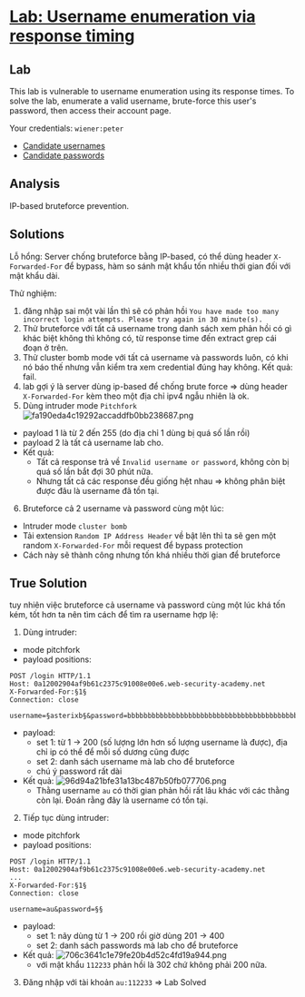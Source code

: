 # [Lab: Username enumeration via response timing](https://portswigger.net/web-security/authentication/password-based/lab-username-enumeration-via-response-timing)

## Lab

This lab is vulnerable to username enumeration using its response times. To solve the lab, enumerate a valid username, brute-force this user's password, then access their account page.

Your credentials: `wiener:peter`

- [Candidate usernames](https://portswigger.net/web-security/authentication/auth-lab-usernames)
- [Candidate passwords](https://portswigger.net/web-security/authentication/auth-lab-passwords)

## Analysis

IP-based bruteforce prevention.



## Solutions

Lỗ hổng: Server chống bruteforce bằng IP-based, có thể dùng header `X-Forwarded-For` để bypass, hàm so sánh mật khẩu tốn nhiều thời gian đối với mật khẩu dài.

Thử nghiệm:

1. đăng nhập sai một vài lần thì sẽ có phản hồi `You have made too many incorrect login attempts. Please try again in 30 minute(s).`
2. Thử bruteforce với tất cả username trong danh sách xem phản hồi có gì khác biệt không thì không có, từ response time đến extract grep cái đoạn ở trên.
3. Thử cluster bomb mode với tất cả username và passwords luôn, có khi nó báo thế nhưng vẫn kiểm tra xem credential đúng hay không. Kết quả: fail.
4. lab gợi ý là server dùng ip-based để chống brute force => dùng header `X-Forwarded-For` kèm theo một địa chỉ ipv4 ngẫu nhiên là ok.
5. Dùng intruder mode `Pitchfork`
    ![fa190eda4c19292accaddfb0bb238687.png](../../../../../../_resources/fa190eda4c19292accaddfb0bb238687.png)

- payload 1 là từ 2 đến 255 (do địa chỉ 1 dùng bị quá số lần rồi)
- payload 2 là tất cả username lab cho.
- Kết quả:
  - Tất cả response trả về `Invalid username or password`, không còn bị quá số lần bắt đợi 30 phút nữa.
  - Nhưng tất cả các response đều giống hệt nhau => không phân biệt được đâu là username đã tồn tại.

6. Bruteforce cả 2 username và password cùng một lúc:

- Intruder mode `cluster bomb`
- Tải extension `Random IP Address Header` về bật lên thì ta sẽ gen một random `X-Forwarded-For` mỗi request để bypass protection
- Cách này sẽ thành công nhưng tốn khá nhiều thời gian để bruteforce

## True Solution

tuy nhiên việc bruteforce cả username và password cùng một lúc khá tốn kém, tốt hơn ta nên tìm cách để tìm ra username hợp lệ:

1. Dùng intruder:

- mode pitchfork
- payload positions:

```
POST /login HTTP/1.1
Host: 0a12002904af9b61c2375c91008e00e6.web-security-academy.net
X-Forwarded-For:§1§
Connection: close

username=§asterixb§&password=bbbbbbbbbbbbbbbbbbbbbbbbbbbbbbbbbbbbbbbbbbbbbbbbbbbbbbbbbbbbbbbbbbbbbbbbbbbbbbbbbbbbbbbbbbbbbbbbbbbbbbbbbbbbbbbbbbbbbbbbbbbbbbbbbbbbbbbbbbbbbbbbbbbbbbbbbbbbbbbbbbbbbbbbbbbbbbbbbbbbbbbbbbbbbbbbbbbbbbbbbbbbbbbbbbbbbbbbbbbbbbbbbbbbbbbbbbbbbbbbbbbbbbbbbbbbbbbbbbbbbbbbbbbbbbbbbbbbbbbb
```

- payload:
  - set 1: từ 1 -> 200 (số lượng lớn hơn số lượng username là được), địa chỉ ip có thể để mỗi số dương cũng được
  - set 2: danh sách username mà lab cho để bruteforce
  - chú ý password rất dài
- Kết quả: ![96d94a21bfe31a13bc487b50fb077706.png](../../../../../../_resources/96d94a21bfe31a13bc487b50fb077706.png)
  - Thằng username `au` có thời gian phản hồi rất lâu khác với các thằng còn lại. Đoán rằng đây là username có tồn tại.

2. Tiếp tục dùng intruder:

- mode pitchfork
- payload positions:

```
POST /login HTTP/1.1
Host: 0a12002904af9b61c2375c91008e00e6.web-security-academy.net
...
X-Forwarded-For:§1§
Connection: close

username=au&password=§§
```

- payload:
  - set 1: nãy dùng từ 1 -> 200 rồi giờ dùng 201 -> 400
  - set 2: danh sách passwords mà lab cho để bruteforce
- Kết quả: ![706c3641c1e79fe20b4d52c4fd19a944.png](../../../../../../_resources/706c3641c1e79fe20b4d52c4fd19a944.png)
  - với mật khẩu `112233` phản hồi là 302 chứ không phải 200 nữa.

3. Đăng nhập với tài khoản `au:112233` =\> Lab Solved
